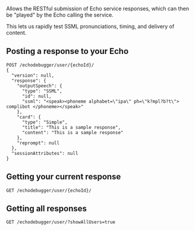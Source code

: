 Allows the RESTful submission of Echo service responses, which can then be "played" by the Echo calling the service.

This lets us rapidly test SSML pronunciations, timing, and delivery of content.

## Posting a response to your Echo
```
POST /echodebugger/user/{echoId}/
{
  "version": null,
  "response": {
    "outputSpeech": {
      "type": "SSML",
      "id": null,
      "ssml": "<speak><phoneme alphabet=\"ipa\" ph=\"k?mpl?b?t\"> complibot </phoneme></speak>"
    },
    "card": {
      "type": "Simple",
      "title": "This is a sample response",
      "content": "This is a sample response"
    },
    "reprompt": null
  },
  "sessionAttributes": null
}
```

## Getting your current response
`
GET /echodebugger/user/{echoId}/
`

## Getting all responses
`
GET /echodebugger/user/?showAllUsers=true
`